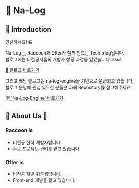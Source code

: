 # 🐾 Na-Log

## 🎉 Introduction

안녕하세요! 😀

Na-Log는, Raccoon과 Otter가 함께 만드는 Tech blog입니다. \
블로그에는 비전공자들의 개발자 성장 과정을 담았습니다. ssss

[🚀 블로그 바로가기](https://nerd-animals.github.io/na-log/)

그리고 해당 블로그는 na-log-engine을 기반으로 운영되고 있습니다. \
블로그 운영에 관심 있으신 분들은 아래 Repository를 참고해주세요!

[🪧 'Na-Log-Engine'  바로가기](https://github.com/nerd-animals/na-log-engine)

## 🦝 About Us 🦦

### Raccoon is

- 비전공 현직 개발자입니다.
- 주로 프로젝트 관리를 맡고 있습니다.

### Otter is

- 비전공 개발 취준생입니다.
- Front-end 개발을 맡고 있습니다.
